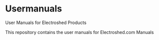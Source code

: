 # Usermanuals
User Manuals for Electroshed Products

This repository contains the user manuals for Electroshed.com Manuals
